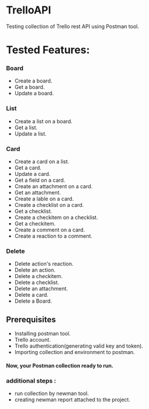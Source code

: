 # TrelloAPI
Testing collection of Trello rest API using Postman tool.

# Tested Features:
### Board
- Create a board.
- Get a board.
- Update a board.
### List
- Create a list on a board.
- Get a list.
- Update a list.
### Card
- Create a card on a list.
- Get a card.
- Update a card.
- Get a field on a card.
- Create an attachment on a card.
- Get an attachment.
- Create a lable on a card.
- Create a checklist on a card.
- Get a checklist.
- Create a checkitem on a checklist.
- Get a checkitem.
- Create a comment on a card.
- Create a reaction to a comment.
### Delete
- Delete action's reaction.
- Delete an action.
- Delete a checkitem.
- Delete a checklist.
- Delete an attachment.
- Delete a card.
- Delete a Board.
  
## Prerequisites
- Installing postman tool.
- Trello account.
- Trello authentication(generating valid key and token).
- Importing collection and environment to postman.
  
#### Now, your Postman collection ready to run.
### additional steps :
- run collection by newman tool.
- creating newman report attached to the project.

